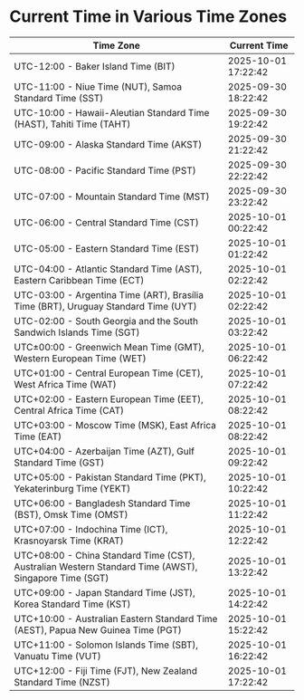 # Current Time in Various Time Zones

| Time Zone | Current Time |
|-----------|--------------|
| UTC-12:00 - Baker Island Time (BIT) | 2025-10-01 17:22:42 |
| UTC-11:00 - Niue Time (NUT), Samoa Standard Time (SST) | 2025-09-30 18:22:42 |
| UTC-10:00 - Hawaii-Aleutian Standard Time (HAST), Tahiti Time (TAHT) | 2025-09-30 19:22:42 |
| UTC-09:00 - Alaska Standard Time (AKST) | 2025-09-30 21:22:42 |
| UTC-08:00 - Pacific Standard Time (PST) | 2025-09-30 22:22:42 |
| UTC-07:00 - Mountain Standard Time (MST) | 2025-09-30 23:22:42 |
| UTC-06:00 - Central Standard Time (CST) | 2025-10-01 00:22:42 |
| UTC-05:00 - Eastern Standard Time (EST) | 2025-10-01 01:22:42 |
| UTC-04:00 - Atlantic Standard Time (AST), Eastern Caribbean Time (ECT) | 2025-10-01 02:22:42 |
| UTC-03:00 - Argentina Time (ART), Brasília Time (BRT), Uruguay Standard Time (UYT) | 2025-10-01 02:22:42 |
| UTC-02:00 - South Georgia and the South Sandwich Islands Time (SGT) | 2025-10-01 03:22:42 |
| UTC±00:00 - Greenwich Mean Time (GMT), Western European Time (WET) | 2025-10-01 06:22:42 |
| UTC+01:00 - Central European Time (CET), West Africa Time (WAT) | 2025-10-01 07:22:42 |
| UTC+02:00 - Eastern European Time (EET), Central Africa Time (CAT) | 2025-10-01 08:22:42 |
| UTC+03:00 - Moscow Time (MSK), East Africa Time (EAT) | 2025-10-01 08:22:42 |
| UTC+04:00 - Azerbaijan Time (AZT), Gulf Standard Time (GST) | 2025-10-01 09:22:42 |
| UTC+05:00 - Pakistan Standard Time (PKT), Yekaterinburg Time (YEKT) | 2025-10-01 10:22:42 |
| UTC+06:00 - Bangladesh Standard Time (BST), Omsk Time (OMST) | 2025-10-01 11:22:42 |
| UTC+07:00 - Indochina Time (ICT), Krasnoyarsk Time (KRAT) | 2025-10-01 12:22:42 |
| UTC+08:00 - China Standard Time (CST), Australian Western Standard Time (AWST), Singapore Time (SGT) | 2025-10-01 13:22:42 |
| UTC+09:00 - Japan Standard Time (JST), Korea Standard Time (KST) | 2025-10-01 14:22:42 |
| UTC+10:00 - Australian Eastern Standard Time (AEST), Papua New Guinea Time (PGT) | 2025-10-01 15:22:42 |
| UTC+11:00 - Solomon Islands Time (SBT), Vanuatu Time (VUT) | 2025-10-01 16:22:42 |
| UTC+12:00 - Fiji Time (FJT), New Zealand Standard Time (NZST) | 2025-10-01 17:22:42 |
